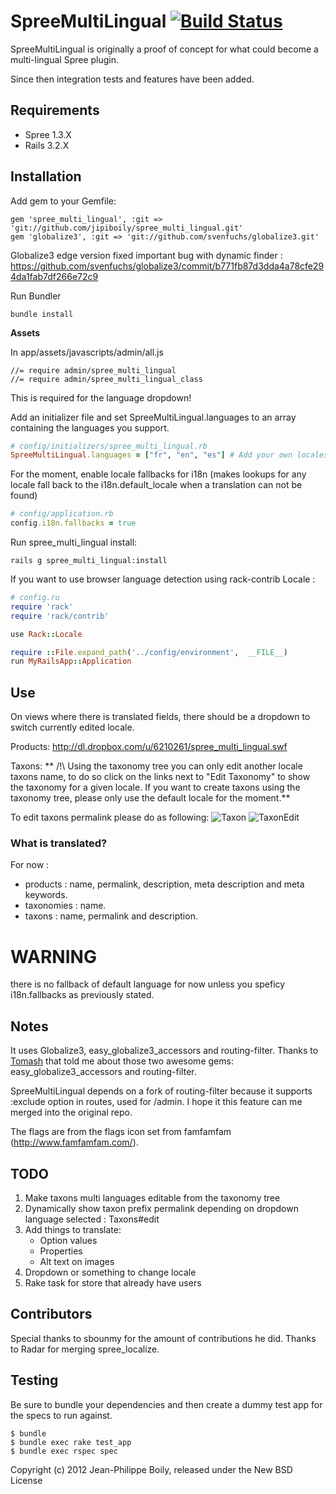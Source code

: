 # SpreeMultiLingual [![Build Status](https://secure.travis-ci.org/jipiboily/spree_multi_lingual.png?branch=master)](http://travis-ci.org/jipiboily/spree_multi_lingual)

SpreeMultiLingual is originally a proof of concept for what could become a multi-lingual Spree plugin.

Since then integration tests and features have been added.

## Requirements
 - Spree 1.3.X
 - Rails 3.2.X


## Installation
Add gem to your Gemfile:

	gem 'spree_multi_lingual', :git => 'git://github.com/jipiboily/spree_multi_lingual.git'
	gem 'globalize3', :git => 'git://github.com/svenfuchs/globalize3.git'

Globalize3 edge version fixed important bug with dynamic finder : https://github.com/svenfuchs/globalize3/commit/b771fb87d3dda4a78cfe294da1fab7df266e72c9

Run Bundler

	bundle install

**Assets**

In app/assets/javascripts/admin/all.js

	//= require admin/spree_multi_lingual
	//= require admin/spree_multi_lingual_class

This is required for the language dropdown!


Add an initializer file and set SpreeMultiLingual.languages to an array containing the languages you support.

```ruby
# config/initializers/spree_multi_lingual.rb
SpreeMultiLingual.languages = ["fr", "en", "es"] # Add your own locales here
```

For the moment, enable locale fallbacks for i18n (makes lookups for any locale fall back to the i18n.default_locale when a translation can not be found)

```ruby
# config/application.rb
config.i18n.fallbacks = true
```

Run spree_multi_lingual install:

	rails g spree_multi_lingual:install

If you want to use browser language detection using rack-contrib Locale :

```ruby
# config.ru
require 'rack'
require 'rack/contrib'

use Rack::Locale

require ::File.expand_path('../config/environment',  __FILE__)
run MyRailsApp::Application
```

## Use
On views where there is translated fields, there should be a dropdown to switch currently edited locale.

Products:
http://dl.dropbox.com/u/6210261/spree_multi_lingual.swf

Taxons:
** /!\ Using the taxonomy tree you can only edit another locale taxons name, to do so click on the links next to "Edit Taxonomy" to show the taxonomy for a given locale.
If you want to create taxons using the taxonomy tree, please only use the default locale for the moment.**

To edit taxons permalink please do as following:
![Taxon](https://dl.dropbox.com/u/51922297/Screen%20Shot%202013-03-30%20at%201.03.00%20AM.png)
![TaxonEdit](https://dl.dropbox.com/u/51922297/Screen%20Shot%202013-03-30%20at%201.06.51%20AM.png)

### What is translated?

For now :
- products : name, permalink, description, meta description and meta keywords.
- taxonomies : name.
- taxons : name, permalink and description.

# WARNING
there is no fallback of default language for now unless you speficy i18n.fallbacks as previously stated.

## Notes

It uses Globalize3, easy_globalize3_accessors and routing-filter. Thanks to [Tomash](https://github.com/tomash) that told me about those two awesome gems: easy_globalize3_accessors and routing-filter.

SpreeMultiLingual depends on a fork of routing-filter because it supports :exclude option in routes, used for /admin. I hope it this feature can me merged into the original repo.

The flags are from the flags icon set from famfamfam (http://www.famfamfam.com/).

## TODO

1. Make taxons multi languages editable from the taxonomy tree
2. Dynamically show taxon prefix permalink depending on dropdown language selected : Taxons#edit
3. Add things to translate:
	- Option values
	- Properties
	- Alt text on images
4. Dropdown or something to change locale
5. Rake task for store that already have users

## Contributors

Special thanks to sbounmy for the amount of contributions he did. Thanks to Radar for merging spree_localize.

## Testing

Be sure to bundle your dependencies and then create a dummy test app for the specs to run against.

    $ bundle
    $ bundle exec rake test_app
    $ bundle exec rspec spec

Copyright (c) 2012 Jean-Philippe Boily, released under the New BSD License
